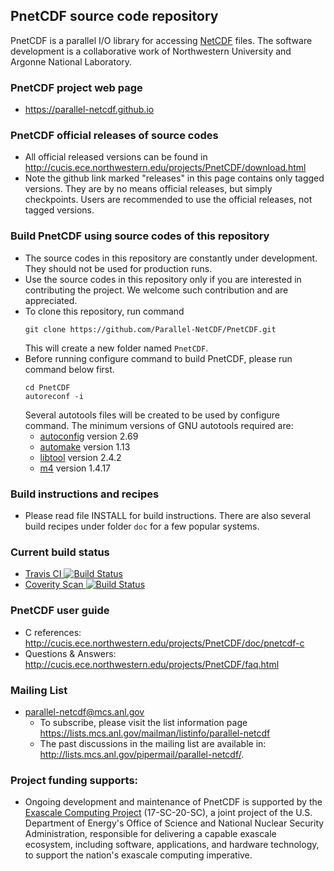 ## PnetCDF source code repository

PnetCDF is a parallel I/O library for accessing [NetCDF](http://www.unidata.ucar.edu/software/netcdf) files. The software development is a collaborative work of Northwestern University and Argonne National Laboratory.

### PnetCDF project web page
* https://parallel-netcdf.github.io

### PnetCDF official releases of source codes
* All official released versions can be found in http://cucis.ece.northwestern.edu/projects/PnetCDF/download.html
* Note the github link marked "releases" in this page contains only tagged versions. They are by no means official releases, but simply checkpoints. Users are recommended to use the official releases, not tagged versions.

### Build PnetCDF using source codes of this repository
* The source codes in this repository are constantly under development. They should not be used for production runs.
* Use the source codes in this repository only if you are interested in contributing the project. We welcome such contribution and are appreciated.
* To clone this repository, run command
  ```
  git clone https://github.com/Parallel-NetCDF/PnetCDF.git
  ```
  This will create a new folder named `PnetCDF`.
* Before running configure command to build PnetCDF, please run command below first.
  ```
  cd PnetCDF
  autoreconf -i
  ```
  Several autotools files will be created to be used by configure command.
  The minimum versions of GNU autotools required are:
  + [autoconfig](https://www.gnu.org/software/autoconf/autoconf.html) version 2.69
  + [automake](https://www.gnu.org/software/automake) version 1.13
  + [libtool](https://www.gnu.org/software/libtool) version 2.4.2
  + [m4](https://www.gnu.org/software/m4/m4.html) version 1.4.17

### Build instructions and recipes
* Please read file INSTALL for build instructions. There are also several build recipes under folder `doc` for a few popular systems.

### Current build status
* [Travis CI ![Build Status](https://travis-ci.org/Parallel-NetCDF/PnetCDF.svg?branch=master)](https://travis-ci.org/Parallel-NetCDF/PnetCDF)
* [Coverity Scan ![Build Status](https://scan.coverity.com/projects/15801/badge.svg)](https://scan.coverity.com/projects/parallel-netcdf-pnetcdf)

### PnetCDF user guide
* C references: http://cucis.ece.northwestern.edu/projects/PnetCDF/doc/pnetcdf-c
* Questions & Answers: http://cucis.ece.northwestern.edu/projects/PnetCDF/faq.html

### Mailing List
* parallel-netcdf@mcs.anl.gov
  + To subscribe, please visit the list information page https://lists.mcs.anl.gov/mailman/listinfo/parallel-netcdf
  + The past discussions in the mailing list are available in: http://lists.mcs.anl.gov/pipermail/parallel-netcdf/.

### Project funding supports:
* Ongoing development and maintenance of PnetCDF is supported by the [Exascale
  Computing Project](https://www.exascaleproject.org) (17-SC-20-SC), a joint
  project of the U.S. Department of Energy's Office of Science and National
  Nuclear Security Administration, responsible for delivering a capable
  exascale ecosystem, including software, applications, and hardware
  technology, to support the nation's exascale computing imperative.

